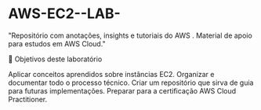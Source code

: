 # AWS-EC2--LAB-
"Repositório com anotações, insights e tutoriais do AWS . Material de apoio para estudos em AWS Cloud."

🚀 Objetivos deste laboratório

Aplicar conceitos aprendidos sobre instâncias EC2.
Organizar e documentar todo o processo técnico.
Criar um repositório que sirva de guia para futuras implementações.
Preparar para a certificação AWS Cloud Practitioner.
